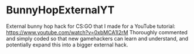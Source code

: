 # BunnyHopExternalYT

External bunny hop hack for CS:GO that I made for a YouTube tutorial: https://www.youtube.com/watch?v=0xbMCA1l2rM
Thoroughly commented and simply coded so that new gamehackers can learn and understand, and potentially expand this into a bigger external hack.
